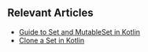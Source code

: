 ## Relevant Articles
- [Guide to Set and MutableSet in Kotlin](https://www.baeldung.com/kotlin/set-mutableset)
- [Clone a Set in Kotlin](https://www.baeldung.com/kotlin/clone-set)
